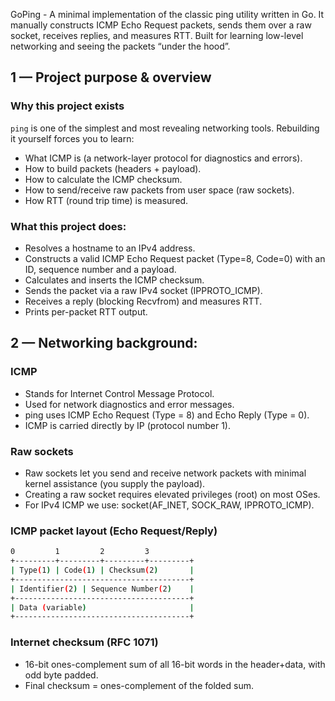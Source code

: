 GoPing - A minimal implementation of the classic ping utility written in Go.
It manually constructs ICMP Echo Request packets, sends them over a raw socket, receives replies, and measures RTT. Built for learning low-level networking and seeing the packets “under the hood”.

## 1 — Project purpose & overview
### Why this project exists
`ping` is one of the simplest and most revealing networking tools. Rebuilding it yourself forces you to learn:
- What ICMP is (a network-layer protocol for diagnostics and errors).
- How to build packets (headers + payload).
- How to calculate the ICMP checksum.
- How to send/receive raw packets from user space (raw sockets).
- How RTT (round trip time) is measured.

### What this project does:
- Resolves a hostname to an IPv4 address.
- Constructs a valid ICMP Echo Request packet (Type=8, Code=0) with an ID, sequence number and a payload.
- Calculates and inserts the ICMP checksum.
- Sends the packet via a raw IPv4 socket (IPPROTO_ICMP).
- Receives a reply (blocking Recvfrom) and measures RTT.
- Prints per-packet RTT output.

## 2 — Networking background:
### ICMP
- Stands for Internet Control Message Protocol.
- Used for network diagnostics and error messages.
- ping uses ICMP Echo Request (Type = 8) and Echo Reply (Type = 0).
- ICMP is carried directly by IP (protocol number 1).

### Raw sockets
- Raw sockets let you send and receive network packets with minimal kernel assistance (you supply the payload).
- Creating a raw socket requires elevated privileges (root) on most OSes.
- For IPv4 ICMP we use: socket(AF_INET, SOCK_RAW, IPPROTO_ICMP).

### ICMP packet layout (Echo Request/Reply)
```sh
0         1         2         3
+---------+---------+---------+---------+
| Type(1) | Code(1) | Checksum(2)       |
+---------------------------------------+
| Identifier(2) | Sequence Number(2)    |
+---------------------------------------+
| Data (variable)                       |
+---------------------------------------+
```
### Internet checksum (RFC 1071)
- 16-bit ones-complement sum of all 16-bit words in the header+data, with odd byte padded.
- Final checksum = ones-complement of the folded sum.
